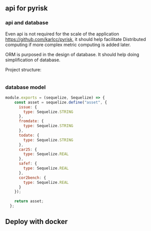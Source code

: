 ## api for pyrisk

### api and database
Even api is not required for the scale of the application https://github.com/karlcc/pyrisk, it should help facilitate Distributed computing if more complex metric computing is added later.

ORM is purposed in the design of database. It should help doing simplification of database.

Project structure:
```

```

### database model
```javascript
module.exports = (sequelize, Sequelize) => {
    const asset = sequelize.define("asset", {
      issue: {
        type: Sequelize.STRING
      },
      fromdate: {
        type: Sequelize.STRING
      },
      todate: {
        type: Sequelize.STRING
      },
      car25: {
        type: Sequelize.REAL
      },
      safef: {
        type: Sequelize.REAL
      },
      cor2bench: {
        type: Sequelize.REAL
      }
    });
  
    return asset;
  };
```


## Deploy with docker